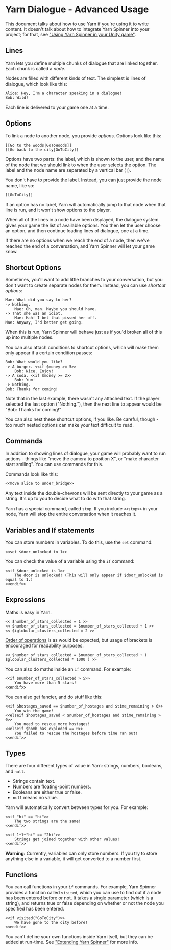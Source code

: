 # Yarn Dialogue - Advanced Usage

This document talks about how to use Yarn if you're using it to write content. It doesn't talk about how to integrate Yarn Spinner into your project; for that, see ["Using Yarn Spinner in your Unity game"](../YarnSpinner-Unity).

## Lines

Yarn lets you define multiple chunks of dialogue that are linked together. Each chunk is called a *node*.

Nodes are filled with different kinds of text. The simplest is lines of dialogue, which look like this:
```
Alice: Hey, I'm a character speaking in a dialogue!
Bob: Wild!
```
Each line is delivered to your game one at a time.

## Options

To link a node to another node, you provide *options*. Options look like this:
```
[[Go to the woods|GoToWoods]]
[[Go back to the city|GoToCity]]
```
Options have two parts: the label, which is shown to the user, and the name of the node that we should link to when the user selects the option. The label and the node name are separated by a vertical bar (`|`).

You don't have to provide the label. Instead, you can just provide the node name, like so:
```
[[GoToCity]]
```
If an option has no label, Yarn will automatically jump to that node when that line is run, and it won't show options to the player.

When all of the lines in a node have been displayed, the dialogue system gives your game the list of available options. You then let the user choose an option, and then continue loading lines of dialogue, one at a time.

If there are no options when we reach the end of a node, then we've reached the end of a conversation, and Yarn Spinner will let your game know.

## Shortcut Options

Sometimes, you'll want to add little branches to your conversation, but you don't want to create separate nodes for them. Instead, you can use *shortcut options*:
```
Mae: What did you say to her?
-> Nothing.
    Mae: Oh, man. Maybe you should have.
-> That she was an idiot.
    Mae: Hah! I bet that pissed her off.
Mae: Anyway, I'd better get going.
```
When this is run, Yarn Spinner will behave just as if you'd broken all of this up into multiple nodes.

You can also attach conditions to shortcut options, which will make them only appear if a certain condition passes:
```
Bob: What would you like?
-> A burger. <<if $money >= 5>>
    Bob: Nice. Enjoy!
-> A soda. <<if $money >= 2>>
    Bob: Yum!
-> Nothing.
Bob: Thanks for coming!
```
Note that in the last example, there wasn't any attached text. If the player selected the last option ("Nothing."), then the next line to appear would be "Bob: Thanks for coming!"

You can also nest these shortcut options, if you like. Be careful, though - too much nested options can make your text difficult to read.

## Commands

In addition to showing lines of dialogue, your game will probably want to run actions - things like "move the camera to position X", or "make character start smiling". You can use commands for this.

Commands look like this:
```
<<move alice to under_bridge>>
```
Any text inside the double-chevrons will be sent directly to your game as a string. It's up to you to decide what to do with that string.

Yarn has a special command, called `stop`. If you include `<<stop>>` in your node, Yarn will stop the entire conversation when it reaches it.

## Variables and If statements

You can store numbers in variables. To do this, use the `set` command:
```
<<set $door_unlocked to 1>>
```
You can check the value of a variable using the `if` command:
```
<<if $door_unlocked is 1>>
    The door is unlocked! (This will only appear if $door_unlocked is equal to 1.)
<<endif>>
```
## Expressions

Maths is easy in Yarn.
```
<< $number_of_stars_collected = 1 >>
<< $number_of_stars_collected = $number_of_stars_collected + 1 >>
<< $iglobular_clusters_collected = 2 >>
```
[Order of operations](https://en.wikipedia.org/wiki/Order_of_operations) is as would be expected, but usage of brackets is encouraged for readability purposes.
```
<< $number_of_stars_collected = $number_of_stars_collected + ( $globular_clusters_collected * 1000 ) >>
```
You can also do maths inside an `if` command. For example:
```
<<if $number_of_stars_collected > 5>>
    You have more than 5 stars!
<<endif>>
```
You can also get fancier, and do stuff like this:
```
<<if $hostages_saved == $number_of_hostages and $time_remaining > 0>>
    You win the game!
<<elseif $hostages_saved < $number_of_hostages and $time_remaining > 0>>
    You need to rescue more hostages!
<<elseif $bomb_has_exploded == 0>>
    You failed to rescue the hostages before time ran out!
<<endif>>
```
## Types

There are four different types of value in Yarn: strings, numbers, booleans, and `null`.

* Strings contain text.
* Numbers are floating-point numbers.
* Booleans are either true or false.
* `null` means no value.

Yarn will automatically convert between types for you. For example:
```
<<if "hi" == "hi">>
    The two strings are the same!
<<endif>>

<<if 1+1+"hi" == "2hi">>
    Strings get joined together with other values!
<<endif>>
```
**Warning:** Currently, variables can only store numbers. If you try to store anything else in a variable, it will get converted to a number first.

## Functions

You can call functions in your `if` commands. For example, Yarn Spinner provides a function called `visited`, which you can use to find out if a node has been entered before or not. It takes a single parameter (which is a string), and returns true or false depending on whether or not the node you specified has been entered.
```
<<if visited("GoToCity")>>
    We have gone to the city before!
<<endif>>
```
You can't define your own functions inside Yarn itself, but they can be added at run-time. See ["Extending Yarn Spinner"](../YarnSpinner-Programming/Extending.md) for more info.
